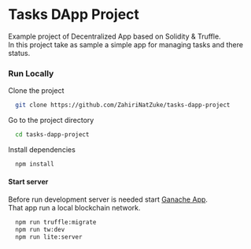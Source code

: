 
# Tasks DApp Project

Example project of Decentralized App based on Solidity & Truffle. \
In this project take as sample a simple app for managing tasks and there status.
### Run Locally

Clone the project

```bash
  git clone https://github.com/ZahiriNatZuke/tasks-dapp-project
```

Go to the project directory

```bash
  cd tasks-dapp-project
```

Install dependencies

```bash
  npm install
```

#### Start server

Before run development server is needed start [Ganache App](https://github.com/trufflesuite/ganache-ui/releases). \
That app run a local blockchain network.

```bash
  npm run truffle:migrate
  npm run tw:dev
  npm run lite:server
```



